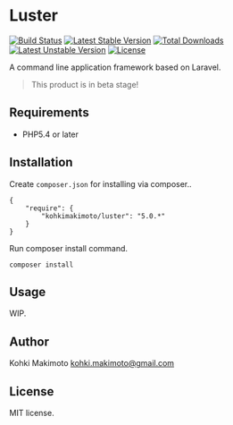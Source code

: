 # Luster

[![Build Status](https://travis-ci.org/kohkimakimoto/luster.svg)](https://travis-ci.org/kohkimakimoto/luster)
[![Latest Stable Version](https://poser.pugx.org/kohkimakimoto/luster/v/stable)](https://packagist.org/packages/kohkimakimoto/luster) [![Total Downloads](https://poser.pugx.org/kohkimakimoto/luster/downloads)](https://packagist.org/packages/kohkimakimoto/luster) [![Latest Unstable Version](https://poser.pugx.org/kohkimakimoto/luster/v/unstable)](https://packagist.org/packages/kohkimakimoto/luster) [![License](https://poser.pugx.org/kohkimakimoto/luster/license)](https://packagist.org/packages/kohkimakimoto/luster)

A command line application framework based on Laravel.

> This product is in beta stage!

## Requirements

* PHP5.4 or later

## Installation

Create `composer.json` for installing via composer..

```
{
    "require": {
        "kohkimakimoto/luster": "5.0.*"
    }
}
```

Run composer install command.

```
composer install
```

## Usage

WIP.

## Author

Kohki Makimoto <kohki.makimoto@gmail.com>

## License

MIT license.
